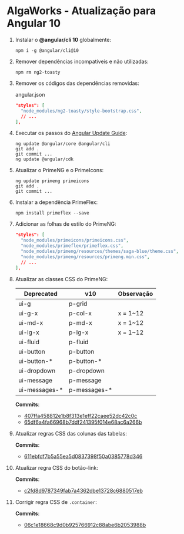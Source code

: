 # AlgaWorks - Atualização para Angular 10

1. Instalar o **@angular/cli 10** globalmente:

    ```
    npm i -g @angular/cli@10
    ```

1. Remover dependências incompatíveis e não utilizadas:

    ```
    npm rm ng2-toasty
    ```

1. Remover os códigos das dependências removidas:

    angular.json
    ```json
    "styles": [
      "node_modules/ng2-toasty/style-bootstrap.css",
      // ...
    ],
    ```

1. Executar os passos do [Angular Update Guide](https://update.angular.io/#9.1:10.0):

    ```
    ng update @angular/core @angular/cli
    git add .
    git commit ...
    ng update @angular/cdk
    ```

1. Atualizar o PrimeNG e o PrimeIcons:

    ```
    ng update primeng primeicons
    git add .
    git commit ...
    ```

1. Instalar a dependência PrimeFlex:

    ```
    npm install primeflex --save
    ```

1. Adicionar as folhas de estilo do PrimeNG:

    ```json
    "styles": [
      "node_modules/primeicons/primeicons.css",
      "node_modules/primeflex/primeflex.css",
      "node_modules/primeng/resources/themes/saga-blue/theme.css",
      "node_modules/primeng/resources/primeng.min.css",
      // ...
    ],
    ```

1. Atualizar as classes CSS do PrimeNG:

    | Deprecated | v10 | Observação |
    |-|-|-|
    | ui-g | p-grid |  |
    | ui-g-x | p-col-x | x = 1~12 |
    | ui-md-x | p-md-x | x = 1~12 |
    | ui-lg-x | p-lg-x | x = 1~12 |
    | ui-fluid | p-fluid |  |
    | ui-button | p-button |  |
    | ui-button-* | p-button-* |  |
    | ui-dropdown | p-dropdown |  |
    | ui-message | p-message |  |
    | ui-messages-* | p-messages-* |  |

    **Commits**:

    - [407ffa458812e1b8f313e1eff22caee52dc42c0c](https://github.com/fagnerlima/algamoney-ui-ng10/commit/407ffa458812e1b8f313e1eff22caee52dc42c0c)
    - [65df6a4fa66968b7ddf241395f014e68ac6a266b](https://github.com/fagnerlima/algamoney-ui-ng10/commit/65df6a4fa66968b7ddf241395f014e68ac6a266b)

1. Atualizar regras CSS das colunas das tabelas:

    **Commits**:

    - [611ebfdf7b5a55ea5d0837398f50a0385778d346](https://github.com/fagnerlima/algamoney-ui-ng10/commit/611ebfdf7b5a55ea5d0837398f50a0385778d346)

1. Atualizar regra CSS do botão-link:

    **Commits**:

    - [c2fd8d9787349fab7a4362dbe13728c6880517eb](https://github.com/fagnerlima/algamoney-ui-ng10/commit/c2fd8d9787349fab7a4362dbe13728c6880517eb)

1. Corrigir regra CSS de `.container`:

    **Commits**:

    - [06c1e18668c9d0b925766912c88abe6b2053988b](https://github.com/fagnerlima/algamoney-ui-ng10/commit/06c1e18668c9d0b925766912c88abe6b2053988b)
